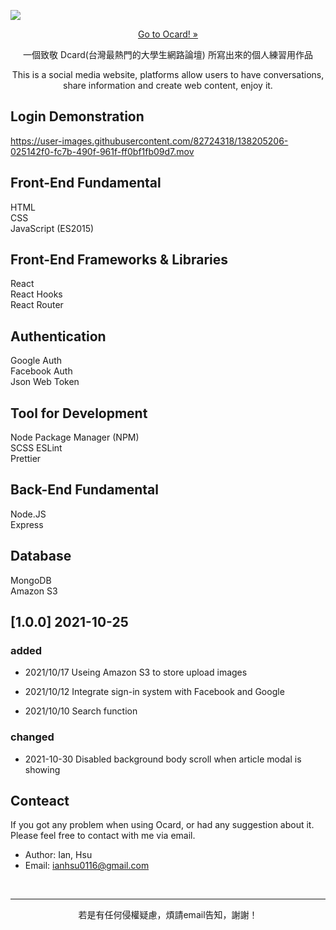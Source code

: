 [<img align="center" src="https://user-images.githubusercontent.com/82724318/138928955-57146cae-1e69-4504-b602-8b539e758b86.png">](https://ocard-forumweb.herokuapp.com/)  
[<p align="center">Go to Ocard! »</p>](https://ocard-forumweb.herokuapp.com/)

<p align="center">一個致敬 Dcard(台灣最熱門的大學生網路論壇) 所寫出來的個人練習用作品</p>
<p align="center">This is a social media website, platforms allow users to have conversations, share information and create web content, enjoy it.</p>

## Login Demonstration

https://user-images.githubusercontent.com/82724318/138205206-025142f0-fc7b-490f-961f-ff0bf1fb09d7.mov

## Front-End Fundamental

HTML  
CSS  
JavaScript (ES2015)

## Front-End Frameworks & Libraries

React  
React Hooks  
React Router

## Authentication

Google Auth  
Facebook Auth  
Json Web Token

## Tool for Development

Node Package Manager (NPM)  
SCSS
ESLint  
Prettier

## Back-End Fundamental

Node.JS  
Express

## Database

MongoDB  
Amazon S3

## [1.0.0] 2021-10-25

### added

- 2021/10/17
  Useing Amazon S3 to store upload images

- 2021/10/12
  Integrate sign-in system with Facebook and Google

- 2021/10/10
  Search function

### changed

- 2021-10-30
  Disabled background body scroll when article modal is showing

## Conteact

If you got any problem when using Ocard, or had any suggestion about it. Please feel free to contact with me via email.

- Author: Ian, Hsu
- Email: ianhsu0116@gmail.com

<br />
<hr />
<p align="center">若是有任何侵權疑慮，煩請email告知，謝謝！</p>
